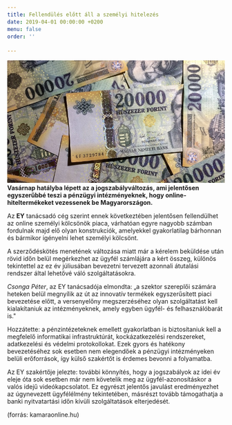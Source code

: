 ```yaml
---
title: Fellendülés előtt áll a személyi hitelezés
date: 2019-04-01 00:00:00 +0200
menu: false
order: ''

---
```

**![](/uploads/10.jpg)Vasárnap hatályba lépett az a jogszabályváltozás, ami jelentősen egyszerűbbé teszi a pénzügyi intézményeknek, hogy online-hiteltermékeket vezessenek be Magyarországon.**

Az **EY** tanácsadó cég szerint ennek következtében jelentősen fellendülhet az online személyi kölcsönök piaca, várhatóan egyre nagyobb számban fordulnak majd elő olyan konstrukciók, amelyekkel gyakorlatilag bárhonnan és bármikor igényelni lehet személyi kölcsönt.

A szerződéskötés menetének változása miatt már a kérelem beküldése után rövid időn belül megérkezhet az ügyfél számlájára a kért összeg, különös tekintettel az ez év júliusában bevezetni tervezett azonnali átutalási rendszer által lehetővé váló szolgáltatásokra.

_Csonga Péter_, az EY tanácsadója elmondta: „a szektor szereplői számára heteken belül megnyílik az út az innovatív termékek egyszerűsített piaci bevezetése előtt, a versenyelőny megszerzéséhez olyan szolgáltatást kell kialakítaniuk az intézményeknek, amely egyben ügyfél- és felhasználóbarát is."

Hozzátette: a pénzintézeteknek emellett gyakorlatban is biztosítaniuk kell a megfelelő informatikai infrastruktúrát, kockázatkezelési rendszereket, adatkezelési és védelmi protokollokat. Ezek gyors és hatékony bevezetéséhez sok esetben nem elegendőek a pénzügyi intézményeken belüli erőforrások, így külső szakértőt is érdemes bevonni a folyamatba.

Az EY szakértője jelezte: további könnyítés, hogy a jogszabályok az idei év eleje óta sok esetben már nem követelik meg az ügyfél-azonosításkor a valós idejű videókapcsolatot. Ez egyrészt jelentős javulást eredményezhet az úgynevezett ügyfélélmény tekintetében, másrészt tovább támogathatja a banki nyitvatartási időn kívüli szolgáltatások elterjedését.

(forrás: kamaraonline.hu)